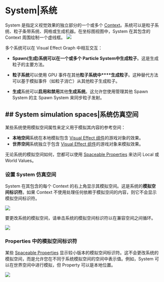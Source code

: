 # System|系统

System 是指定义视觉效果的独立部分的一个或多个 [Context](https://docs.unity3d.com/Packages/com.unity.visualeffectgraph@17.0/manual/Contexts.html)。系统可以是粒子系统、粒子条带系统、网格或生成机器。在坐标图视图中，System 在其包含的 Context 周围绘制一个虚线框。
![](https://docs.unity3d.com/Packages/com.unity.visualeffectgraph@17.0/manual/images/SystemDrawBox.png)

多个系统可以在 Visual Effect Graph 中相互交互：
- **Spawn(生成)**系统可以在一个或多个 Particle System中**生成粒子**。这是生成粒子的主要方法。
    
- **粒子系统**可以使用 GPU 事件在其他**粒子系统中****生成粒子**。这种替代方法可以基于模拟事件（如粒子消亡）从其他粒子生成粒子。
    
- **生成**系统可以**启用和禁用**其他**生成系统**。这允许您使用管理其他 Spawn System 的主 Spawn System 来同步粒子发射。
    

## [](https://docs.unity3d.com/Packages/com.unity.visualeffectgraph@17.0/manual/Systems.html#system-simulation-spaces)## System simulation spaces|系统仿真空间
某些系统使用模拟空间属性来定义用于模拟其内容的参考空间：
- **本地空间**系统在本地模拟包含 [Visual Effect 组件](https://docs.unity3d.com/Packages/com.unity.visualeffectgraph@17.0/manual/VisualEffectComponent.html)的游戏对象的效果。
- **世界空间**系统独立于包含 [Visual Effect 组件](https://docs.unity3d.com/Packages/com.unity.visualeffectgraph@17.0/manual/VisualEffectComponent.html)的游戏对象来模拟效果。

无论系统的模拟空间如何，您都可以使用 [Spaceable Properties](https://docs.unity3d.com/Packages/com.unity.visualeffectgraph@17.0/manual/Properties.html#spaceable-properties) 来访问 Local 或 World Values。

### [](https://docs.unity3d.com/Packages/com.unity.visualeffectgraph@17.0/manual/Systems.html#setting-a-system-simulation-space)设置 System 仿真空间
System 在其包含的每个 Context 的右上角显示其模拟空间。这是系统的**模拟空间标识符**。如果 Context 不使用处理任何依赖于模拟空间的内容，则它不会显示模拟空间标识符。

![](https://docs.unity3d.com/Packages/com.unity.visualeffectgraph@17.0/manual/images/SystemSpaceIdentifier.png)

要更改系统的模拟空间，请单击系统的模拟空间标识符以在兼容空间之间循环。

![](https://docs.unity3d.com/Packages/com.unity.visualeffectgraph@17.0/manual/images/SystemSpaceLocalWorld.png)

### [](https://docs.unity3d.com/Packages/com.unity.visualeffectgraph@17.0/manual/Systems.html#simulation-space-identifiers-in-properties)Properties 中的模拟空间标识符
某些 [Spaceable Properties](https://docs.unity3d.com/Packages/com.unity.visualeffectgraph@17.0/manual/Properties.html) 显示较小版本的模拟空间标识符。这不会更改系统的模拟空间，而是允许您在不同于系统模拟空间的空间中表示值。例如，System 可以在世界空间中进行模拟，但 Property 可以是本地位置。

![](https://docs.unity3d.com/Packages/com.unity.visualeffectgraph@17.0/manual/images/SystemSpaceLocalWorldSmall.png)